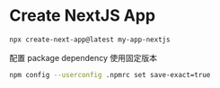 # Create NextJS App

```bash
npx create-next-app@latest my-app-nextjs
```

配置 package dependency 使用固定版本

```bash
npm config --userconfig .npmrc set save-exact=true
```
